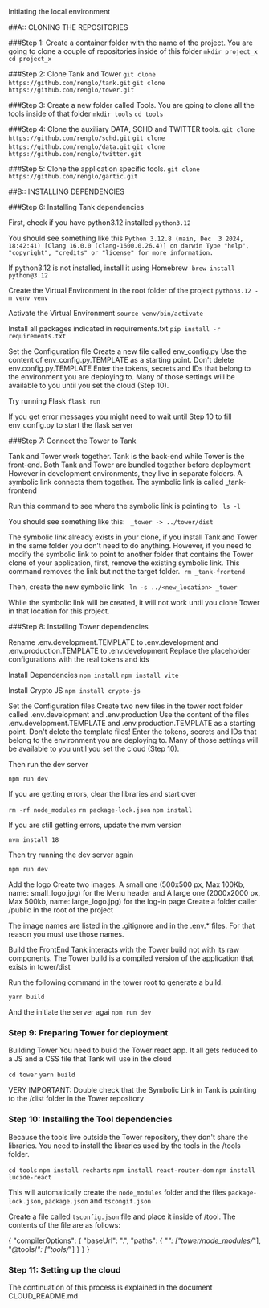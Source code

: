Initiating the local environment


##A:: CLONING THE REPOSITORIES

###Step 1: Create a container folder with the name of the project. You are going to clone a couple of repositories inside of this folder
`mkdir project_x`
`cd project_x`

###Step 2: Clone Tank and Tower 
`git clone https://github.com/renglo/tank.git`
`git clone https://github.com/renglo/tower.git`

###Step 3: Create a new folder called Tools. You are going to clone all the tools inside of that folder
`mkdir tools`
`cd tools`

###Step 4: Clone the auxiliary DATA, SCHD and TWITTER tools. 
`git clone https://github.com/renglo/schd.git`
`git clone https://github.com/renglo/data.git`
`git clone https://github.com/renglo/twitter.git`

###Step 5: Clone the application specific tools.
`git clone https://github.com/renglo/gartic.git`



##B:: INSTALLING DEPENDENCIES

###Step 6: Installing Tank dependencies

First, check if you have python3.12 installed
`python3.12`

You should see something like this
`Python 3.12.8 (main, Dec  3 2024, 18:42:41) [Clang 16.0.0 (clang-1600.0.26.4)] on darwin
Type "help", "copyright", "credits" or "license" for more information.`

If python3.12 is not installed, install it using Homebrew 
`brew install python@3.12`

Create the Virtual Environment in the root folder of the project
`python3.12 -m venv venv`

Activate the Virtual Environment
`source venv/bin/activate`

Install all packages indicated in requirements.txt
`pip install -r requirements.txt`

Set the Configuration file
Create a new file called env_config.py 
Use the content of env_config.py.TEMPLATE as a starting point. Don't delete env.config.py.TEMPLATE
Enter the tokens, secrets and IDs that belong to the environment you are deploying to. 
Many of those settings will be available to you until you set the cloud (Step 10). 


Try running Flask
`flask run`

If you get error messages you might need to wait until Step 10 to fill env_config.py to start the flask server


###Step 7: Connect the Tower to Tank

Tank and Tower work together. Tank is the back-end while Tower is the front-end.
Both Tank and Tower are bundled together before deployment
However in development environments, they live in separate folders.
A symbolic link connects them together. The symbolic link is called _tank-frontend

Run this command to see where the symbolic link is pointing to
` ls -l`

You should see something like this:
` _tower -> ../tower/dist`

The symbolic link already exists in your clone, if you install Tank and Tower in the same folder you don’t need to do anything. However, if you need to modify the symbolic link to point to another folder that contains the Tower clone of your application, 
first, remove the existing symbolic link. This command removes the link but not the target folder. 
`rm _tank-frontend`

Then, create the new symbolic link
` ln -s ../<new_location> _tower`

While the symbolic link will be created, it will not work until you clone Tower in that location for this project.


###Step 8: Installing Tower dependencies


Rename .env.development.TEMPLATE to .env.development and .env.production.TEMPLATE to .env.development
Replace the placeholder configurations with the real tokens and ids

Install Dependencies
`npm install`
`npm install vite`

Install Crypto JS
`npm install crypto-js`

Set the Configuration files
Create two new files in the tower root folder called .env.development and .env.production 
Use the content of the files .env.development.TEMPLATE and .env.production.TEMPLATE as a starting point. 
Don't delete the template files!
Enter the tokens, secrets and IDs that belong to the environment you are deploying to. 
Many of those settings will be available to you until you set the cloud (Step 10). 



Then run the dev server

`npm run dev`


If you are getting errors, clear the libraries and start over

`rm -rf node_modules`
`rm package-lock.json`
`npm install`

If you are still getting errors, update the nvm version

`nvm install 18`

Then try running the dev server again

`npm run dev`


Add the logo
Create two images. 
A small one (500x500 px, Max 100Kb, name: small_logo.jpg) for the Menu header and 
A large one (2000x2000 px, Max 500kb, name: large_logo.jpg) for the log-in page
Create a folder caller /public in the root of the project

The image names are listed in the .gitignore and in the .env.* files. For that reason you must use those names. 


Build the FrontEnd
Tank interacts with the Tower build not with its raw components. 
The Tower build is a compiled version of the application that exists in  tower/dist 

Run the following command in the tower root to generate a build.

`yarn build`

And the initiate the server agai
`npm run dev`



### Step 9:  Preparing Tower for deployment

Building Tower
You need to build the Tower react app. It all gets reduced to a JS and a CSS file that Tank will use in the cloud

`cd tower`
`yarn build`

VERY IMPORTANT: Double check that the Symbolic Link in Tank is pointing to the /dist folder in the Tower repository



### Step 10: Installing the Tool dependencies

Because the tools live outside the Tower repository, they don't share the libraries. 
You need to install the libraries used by the tools in the /tools folder. 

`cd tools`
`npm install recharts`
`npm install react-router-dom`
`npm install lucide-react`

This will automatically create the `node_modules` folder and the files `package-lock.json`, `package.json` and `tscongif.json`

Create a file called `tsconfig.json` file and place it inside of /tool. The contents of the file are as follows:

{
    "compilerOptions": {
        "baseUrl": ".",
        "paths": {
        "*": ["tower/node_modules/*"],
        "@tools/*": ["tools/*"]
        }
    }
}


### Step 11: Setting up the cloud

The continuation of this process is explained in the document CLOUD_README.md


















